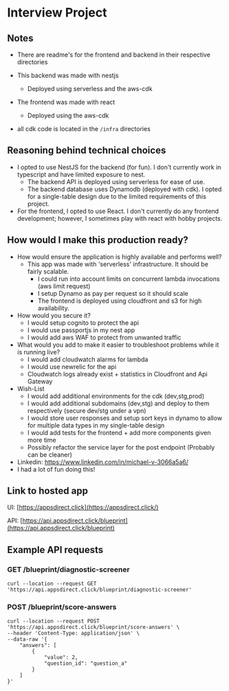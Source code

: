 # Interview Project

## Notes
* There are readme's for the frontend and backend in their respective directories
* This backend was made with nestjs
  * Deployed using serverless and the aws-cdk

* The frontend was made with react
  * Deployed using the aws-cdk
* all cdk code is located in the `/infra` directories

## Reasoning behind technical choices
* I opted to use NestJS for the backend (for fun). I don't currently work in typescript and have limited exposure to nest.
  * The backend API is deployed using serverless for ease of use.
  * The backend database uses Dynamodb (deployed with cdk). I opted for a single-table design due to the limited requirements of this project.
* For the frontend, I opted to use React. I don't currently do any frontend development; however, I sometimes play with react with hobby projects.

## How would I make this production ready?
* How would ensure the application is highly available and performs well?
  * This app was made with 'serverless' infrastructure. It should be fairly scalable.
    * I could run into account limits on concurrent lambda invocations (aws limit request)
    * I setup Dynamo as pay per request so it should scale
    * The frontend is deployed using cloudfront and s3 for high availability.
* How would you secure it?
  * I would setup cognito to protect the api
  * I would use passportjs in my nest app
  * I would add aws WAF to protect from unwanted traffic
* What would you add to make it easier to troubleshoot problems while it is running live?
  * I would add cloudwatch alarms for lambda
  * I would use newrelic for the api
  * Cloudwatch logs already exist + statistics in Cloudfront and Api Gateway
* Wish-List
  * I would add additional environments for the cdk (dev,stg,prod)
  * I would add additional subdomains (dev,stg) and deploy to them respectively (secure dev/stg under a vpn)
  * I would store user responses and setup sort keys in dynamo to allow for multiple data types in my single-table design
  * I would add tests for the frontend + add more components given more time
  * Possibly refactor the service layer for the post endpoint (Probably can be cleaner)
* Linkedin: https://www.linkedin.com/in/michael-v-3066a5a6/
* I had a lot of fun doing this!

## Link to hosted app
UI: [https://appsdirect.click](https://appsdirect.click/)

API: [https://api.appsdirect.click/blueprint](https://api.appsdirect.click/blueprint)

## Example API requests
### GET /blueprint/diagnostic-screener
```
curl --location --request GET 'https://api.appsdirect.click/blueprint/diagnostic-screener'
```
### POST /blueprint/score-answers
```
curl --location --request POST 'https://api.appsdirect.click/blueprint/score-answers' \
--header 'Content-Type: application/json' \
--data-raw '{
    "answers": [
        {
            "value": 2,
            "question_id": "question_a"
        }
    ]
}'
```
